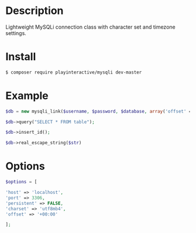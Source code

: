 # Description
Lightweight MySQLi connection class with character set and timezone settings.

# Install
```bash
$ composer require playinteractive/mysqli dev-master
```

# Example
```php
$db = new mysqli_link($username, $password, $database, array('offset' => date('P')));

$db->query("SELECT * FROM table");

$db->insert_id();

$db->real_escape_string($str)
```
# Options
```php
$options = [

'host' => 'localhost', 
'port' => 3306, 
'persistent' => FALSE, 
'charset' => 'utf8mb4', 
'offset' => '+00:00'

];
```
